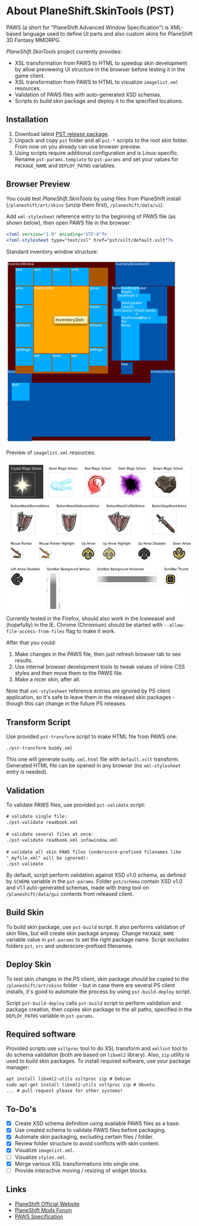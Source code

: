 # About PlaneShift.SkinTools (PST)

PAWS (a short for "PlaneShift Advanced Window Specification") is XML-based language used to define UI parts and also custom skins for PlaneShift 3D Fantasy MMORPG. 

*PlaneShift.SkinTools* project currently provides:

* XSL transformation from PAWS to HTML to speedup skin development by allow previewing UI structure in the browser before testing it in the game client.
* XSL transformation from PAWS to HTML to visualize `imagelist.xml` resources.
* Validation of PAWS files with auto-generated XSD schemas.
* Scripts to build skin package and deploy it to the specified locations.

## Installation

1. Download latest [PST release package](https://github.com/roman-yagodin/PlaneShift.SkinTools/releases).
2. Unpack and copy `pst` folder and all `pst-*` scripts to the root skin folder. From now on you already can use browser preview.
3. Using scripts require additional configuration and is Linux-specific. Rename `pst-params.template` to `pst-params` and set your values for `PACKAGE_NAME` and `DEPLOY_PATHS` variables.

## Browser Preview

You could test *PlaneShift.SkinTools* by using files from PlaneShift install (`/planeshift/art/skins` (unzip them first), `/planeshift/data/ui`).

Add `xml-stylesheet` reference entry to the beginning of PAWS file (as shown below), then open PAWS file in the browser:

```XML
<?xml version="1.0" encoding="UTF-8"?>
<?xml-stylesheet type="text/xsl" href="pst/xslt/default.xslt"?>

```

Standard inventory window structure:

![Screenshot](https://raw.githubusercontent.com/roman-yagodin/PlaneShift.SkinTools/master/images/screen_inventory.png "Standard inventory window structure")

Preview of `imagelist.xml` resources:

![Screenshot](https://raw.githubusercontent.com/roman-yagodin/PlaneShift.SkinTools/master/images/screen_imagelist.png "Preview of imagelist.xml resources")

Currently tested in the Firefox, should also work in the Iceweasel and (hopefully) in the IE. 
Chrome (Chromium) should be started with `--allow-file-access-from-files` flag to make it work.

After that you could:

1. Make changes in the PAWS file, then just refresh browser tab to see results.
2. Use internal browser development tools to tweak values of inline CSS styles and then move them to the PAWS file.
3. Make a nicer skin, after all.

Note that `xml-stylesheet` reference entries are ignored by PS client application, so it's safe to leave them in the released skin packages - though this can change in the future PS releases. 

## Transform Script

Use provided `pst-transform` script to make HTML file from PAWS one:

```Shell
./pst-transform buddy.xml

```

This one will generate `buddy.xml.html` file with `default.xslt` transform. Generated HTML file can be opened in any browser (no `xml-stylesheet` entry is needed).

## Validation

To validate PAWS files, use provided `pst-validate` script:

```Shell
# validate single file:
./pst-validate readbook.xml

# validate several files at once:
./pst-validate readbook.xml infowindow.xml

# validate all skin PAWS files (underscore-prefixed filenames like "_myfile.xml" will be ignored):
./pst-validate
```

By default, script perform validation against XSD v1.0 schema, as defined by `SCHEMA` variable in the `pst-params`. 
Folder `pst/schema` contain XSD v1.0 and v1.1 auto-generated schemas, made with *trang* tool on `/planeshift/data/gui` contents from released client.

## Build Skin

To build skin package, use `pst-build` script. It also performs validation of skin files, but will create skin package anyway.
Change `PACKAGE_NAME` variable value in `pst-params` to set the right package name. Script excludes folders `pst`, `src` and underscore-prefixed filenames.

## Deploy Skin

To test skin changes in the PS client, skin package should be copied to the `/planeshift/art/skins` folder -
but in case there are several PS client installs, it's good to automate the process by using `pst-build-deploy` script. 

Script `pst-build-deploy` calls `pst-build` script to perform validation and package creation, then copies skin package
to the all paths, specified in the `DEPLOY_PATHS` variable in `pst-params`.

## Required software

Provided scripts use `xsltproc` tool to do XSL transform and `xmllint` tool to do schema validation (both are based on `libxml2` library). 
Also, `zip` utility is used to build skin packages. To install required software, use your package manager:

```Shell
apt install libxml2-utils xsltproc zip # Debian
sudo apt-get install libxml2-utils xsltproc zip # Ubuntu
... # pull request please for other systems!
```

## To-Do's

- [x] Create XSD schema definition using available PAWS files as a base.
- [x] Use created schema to validate PAWS files before packaging.
- [x] Automate skin packaging, excluding certain files / folder.
- [x] Review folder structure to avoid conflicts with skin content.
- [x] Visualize `imagelist.xml`.
- [ ] Visualize `styles.xml`.
- [x] Merge various XSL transformations into single one.
- [ ] Provide interactive moving / resizing of widget blocks.

## Links

* [PlaneShift Official Website](http://www.planeshift.it)
* [PlaneShift Mods Forum](http://www.hydlaaplaza.com/smf/index.php?board=61.0)
* [PAWS Specification](http://planeshift.top-ix.org/pswiki/index.php?title=PAWS_specification) 

